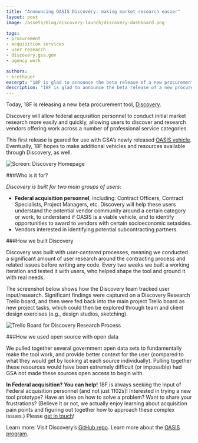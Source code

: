 ```yaml
---
title: "Announcing OASIS Discovery: making market research easier"
layout: post
image: /assets/blog/discovery-launch/discovery-dashboard.png

tags:
- procurement
- acquisition services
- user research
- discovery.gsa.gov
- agency work

authors:
- brethauer
excerpt: "18F is glad to announce the beta release of a new procurement tool, Discovery. Discovery will allow federal acquisition personnel to conduct initial market research more easily and quickly - allowing users to discover and research vendors offering work across a number of professional service categories. "
description: "18F is glad to announce the beta release of a new procurement tool, Discovery. Discovery will allow federal acquisition personnel to conduct initial market research more easily and quickly - allowing users to discover and research vendors offering work across a number of professional service categories. "
---
```



Today, 18F is releasing a new beta procurement tool, [Discovery](https://discovery.gsa.gov).

Discovery will allow federal acquisition personnel to conduct initial market research more easily and quickly, allowing users to discover and research vendors offering work across a number of professional service categories.

This first release is geared for use with GSA’s newly released [OASIS vehicle](http://www.federaltimes.com/story/government/acquisition/gsa-gwac/2014/12/17/oasis-signals-a-new-era-for-gsa/20549171/). Eventually, 18F hopes to make additional vehicles and resources available through Discovery, as well.

![Screen: Discovery Homepage]({{site.baseurl}}/assets/blog/discovery-launch/discovery-intro.gif)

###Who is it for?

*Discovery is built for two main groups of users:*

+ **Federal acquisition personnel**, including: Contract Officers, Contract Specialists, Project Managers, etc. Discovery will help these users understand the potential vendor community around a certain category or work, to understand if OASIS is a viable vehicle, and to identify opportunities to award to vendors with certain socioeconomic setasides.
+ Vendors interested in identifying potential subcontracting partners.

###How we built Discovery

Discovery was built with *user-centered* processes, meaning we conducted a significant amount of user research around the contracting process and related issues before writing any code. Every two weeks we built a working iteration and tested it with users, who helped shape the tool and ground it with real needs.

The screenshot below shows how the Discovery team tracked user input/research. Significant findings were captured on a Discovery Research Trello board, and then were fed back into the main project Trello board as new project tasks, which could then be explored through team and client design exercises (e.g., design studios, sketching).

![Trello Board for Discovery Research Process]({{site.baseurl}}/assets/blog/discovery-launch/trelloboard.png)

###How we used open source with open data

We pulled together several government open data sets to fundamentally make the tool work, and provide better context for the user (compared to what they would get by looking at each source individually).  Pulling together these resources would have been extremely difficult (or impossible) had GSA not made these sources open access to begin with.

   **In Federal acquisition? You can help!**
   18F is always seeking the input of Federal acquisition personnel (and not just 1102s)!  Interested in trying a new tool prototype? Have an idea on how to solve a problem? Want to share your frustrations? (Believe it or not, we actually enjoy learning about acquisition pain points and figuring out together how to approach these complex issues.)
   Please [get in touch](mailto:discovery-18f@gsa.gov)!

Learn more:
   Visit Discovery’s [GitHub repo](https://github.com/18F/discovery).
   Learn more about the [OASIS program](http://www.gsa.gov/portal/content/161367).
